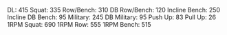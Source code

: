 DL: 415
 Squat: 335
 Row/Bench: 310
 DB Row/Bench: 120
 Incline Bench: 250
 Incline DB Bench: 95
 Military: 245
 DB Military: 95
 Push Up: 83
 Pull Up: 26
 1RPM Squat: 690
 1RPM Row: 555
 1RPM Bench: 515
